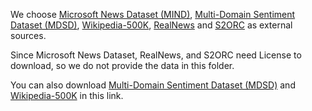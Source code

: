 We choose [Microsoft News Dataset (MIND)](https://msnews.github.io/), [Multi-Domain Sentiment Dataset (MDSD)](https://www.cs.jhu.edu/~mdredze/datasets/sentiment/), [Wikipedia-500K](http://manikvarma.org/downloads/XC/XMLRepository.html), [RealNews](https://github.com/rowanz/grover/tree/master/realnews) and [S2ORC](https://github.com/allenai/s2orc) as external sources.

Since Microsoft News Dataset, RealNews, and S2ORC need License to download, so we do not provide the data in this folder.

You can also download [Multi-Domain Sentiment Dataset (MDSD)](https://drive.google.com/drive/folders/1LzBBIzvtmaL8sZn1LD3lvFRjrf86EldZ) and [Wikipedia-500K](https://drive.google.com/drive/folders/1LzBBIzvtmaL8sZn1LD3lvFRjrf86EldZ) in this link.
